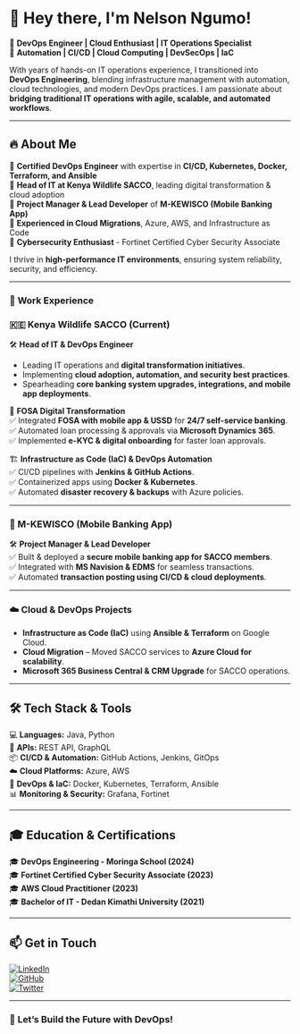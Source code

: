 # 👋 Hey there, I'm Nelson Ngumo!

🚀 **DevOps Engineer | Cloud Enthusiast | IT Operations Specialist**  
🔧 **Automation | CI/CD | Cloud Computing | DevSecOps | IaC**  

With years of hands-on IT operations experience, I transitioned into **DevOps Engineering**, blending infrastructure management with automation, cloud technologies, and modern DevOps practices. I am passionate about **bridging traditional IT operations with agile, scalable, and automated workflows**.

---

## 🔥 **About Me**
🔹 **Certified DevOps Engineer** with expertise in **CI/CD, Kubernetes, Docker, Terraform, and Ansible**  
🔹 **Head of IT at Kenya Wildlife SACCO**, leading digital transformation & cloud adoption  
🔹 **Project Manager & Lead Developer** of **M-KEWISCO (Mobile Banking App)**  
🔹 **Experienced in Cloud Migrations**, Azure, AWS, and Infrastructure as Code  
🔹 **Cybersecurity Enthusiast** - Fortinet Certified Cyber Security Associate  

I thrive in **high-performance IT environments**, ensuring system reliability, security, and efficiency.

---

### 💼 **Work Experience**

### **🇰🇪 Kenya Wildlife SACCO (Current)**
🛠 **Head of IT & DevOps Engineer**  
- Leading IT operations and **digital transformation initiatives**.  
- Implementing **cloud adoption, automation, and security best practices**.  
- Spearheading **core banking system upgrades, integrations, and mobile app deployments**.  

📱 **FOSA Digital Transformation**  
✅ Integrated **FOSA with mobile app & USSD** for **24/7 self-service banking**.  
✅ Automated loan processing & approvals via **Microsoft Dynamics 365**.  
✅ Implemented **e-KYC & digital onboarding** for faster loan approvals.  

🏗 **Infrastructure as Code (IaC) & DevOps Automation**  
✅ CI/CD pipelines with **Jenkins & GitHub Actions**.  
✅ Containerized apps using **Docker & Kubernetes**.  
✅ Automated **disaster recovery & backups** with Azure policies.  

---

### **📱 M-KEWISCO (Mobile Banking App)**
🛠 **Project Manager & Lead Developer**  
✅ Built & deployed a **secure mobile banking app for SACCO members**.  
✅ Integrated with **MS Navision & EDMS** for seamless transactions.  
✅ Automated **transaction posting using CI/CD & cloud deployments**.  

---

### **☁️ Cloud & DevOps Projects**
- **Infrastructure as Code (IaC)** using **Ansible & Terraform** on Google Cloud.  
- **Cloud Migration** – Moved SACCO services to **Azure Cloud for scalability**.  
- **Microsoft 365 Business Central & CRM Upgrade** for SACCO operations.  

---

## 🛠 **Tech Stack & Tools**
💻 **Languages:** Java, Python  
🔌 **APIs:** REST API, GraphQL  
📦 **CI/CD & Automation:** GitHub Actions, Jenkins, GitOps  
☁️ **Cloud Platforms:** Azure, AWS  
🚀 **DevOps & IaC:** Docker, Kubernetes, Terraform, Ansible  
📊 **Monitoring & Security:** Grafana, Fortinet  

---

## 🎓 **Education & Certifications**
🎓 **DevOps Engineering - Moringa School (2024)**  
🎓 **Fortinet Certified Cyber Security Associate (2023)**  
🎓 **AWS Cloud Practitioner (2023)**  
🎓 **Bachelor of IT - Dedan Kimathi University (2021)**  

---

## 📫 **Get in Touch**
[![LinkedIn](https://img.shields.io/badge/LinkedIn-Connect-blue?style=flat&logo=linkedin)](https://www.linkedin.com/in/nelson-ngumo-869033162/)  
[![GitHub](https://img.shields.io/badge/GitHub-Follow-black?style=flat&logo=github)](https://github.com/Ngumonelson123)  
[![Twitter](https://img.shields.io/badge/Twitter-Follow-blue?style=flat&logo=twitter)](https://x.com/your_techguyke)  

---

### 🚀 **Let’s Build the Future with DevOps!**  
